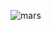 ![mars](https://user-images.githubusercontent.com/33805349/49335277-98e73900-f610-11e8-89d7-650bbc3a428b.png)
